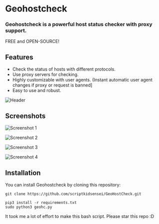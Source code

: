 # Geohostcheck

### Geohostcheck is a powerful host status checker with proxy support.

FREE and OPEN-SOURCE!

## Features 

- Check the status of hosts with different protocols.
- Use proxy servers for checking.
- Highly customizable with user agents. (Instant automatic user agent changes if proxy or request is banned]
- Easy to use and robust.

![Header](https://github.com/scriptkidsensei/GeoHostCheck/assets/55909183/fea0a2eb-905e-4858-b2a7-17d3d8222ea1)

## Screenshots

![Screenshot 1](https://github.com/scriptkidsensei/GeoHostCheck/assets/55909183/03ed5f0f-b5e7-4d6f-9139-afe86e4c6a36)

![Screenshot 2](https://github.com/scriptkidsensei/GeoHostCheck/assets/55909183/a78db6dd-6a6a-47d7-9dd2-cf8df0f505e9)

![Screenshot 3](https://github.com/scriptkidsensei/GeoHostCheck/assets/55909183/f64187de-c789-4cd8-9824-20e79b3dc024)

![Screenshot 4](https://github.com/scriptkidsensei/GeoHostCheck/assets/55909183/523e67ac-26a0-473e-bb1d-70e734ef3976)

## Installation

You can install Geohostcheck by cloning this repository:

```shell
git clone https://github.com/scriptkidsensei/GeoHostCheck.git

```

```shell
pip3 install -r requirements.txt
sudo python3 geohc.py
```


It took me a lot of effort to make this bash script. Please star this repo :D
